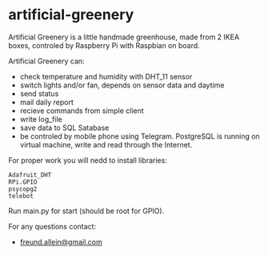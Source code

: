 # artificial-greenery

Artificial Greenery is a little handmade greenhouse, made from 2 IKEA boxes, controled by Raspberry Pi with Raspbian on board.

Artificial Greenery can:
- check temperature and humidity with DHT_11 sensor
- switch lights and/or fan, depends on sensor data and daytime
- send status
- mail daily report 
- recieve commands from simple client
- write log_file
- save data to SQL Satabase
- be controled by mobile phone using Telegram.
PostgreSQL is running on virtual machine, write and read through the Internet.

For proper work you will nedd to install libraries:
```
Adafruit_DHT
RPi.GPIO
psycopg2
telebot
```

Run main.py for start (should be root for GPIO).

For any questions contact:
- freund.allein@gmail.com


